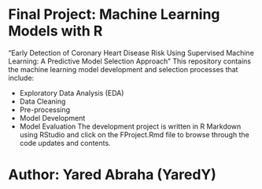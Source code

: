 # Final Project: Machine Learning Models with R
“Early Detection of Coronary Heart Disease Risk Using Supervised Machine Learning: A Predictive Model Selection Approach”
This repository contains the machine learning model development and selection processes that include:
-	Exploratory Data Analysis (EDA)
-	Data Cleaning 
-	Pre-processing 
-	Model Development 
-	Model Evaluation
The development project is written in R Markdown using RStudio and click on the FProject.Rmd file to browse through the code updates and contents. 
# Author: Yared Abraha (YaredY)
